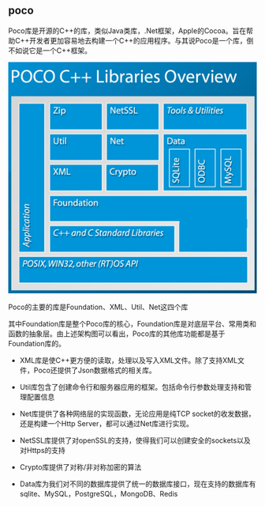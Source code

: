 ##   poco

Poco库是开源的C++的库，类似Java类库，.Net框架，Apple的Cocoa。旨在帮助C++开发者更加容易地去构建一个C++的应用程序。与其说Poco是一个库，倒不如说它是一个C++框架。

![](./image/poco.png)

Poco的主要的库是Foundation、XML、Util、Net这四个库

其中Foundation库是整个Poco库的核心，Foundation库是对底层平台、常用类和函数的抽象层。由上述架构图可以看出，Poco库的其他库功能都是基于Foundation库的。

* XML库是使C++更方便的读取，处理以及写入XML文件。除了支持XML文件，Poco还提供了Json数据格式的相关库。

* Util库包含了创建命令行和服务器应用的框架。包括命令行参数处理支持和管理配置信息

* Net库提供了各种网络层的实现函数，无论应用是纯TCP socket的收发数据，还是构建一个Http Server，都可以通过Net库进行实现。

* NetSSL库提供了对openSSL的支持，使得我们可以创建安全的sockets以及对Https的支持

* Crypto库提供了对称/非对称加密的算法

* Data库为我们对不同的数据库提供了统一的数据库接口，现在支持的数据库有sqlite、MySQL，PostgreSQL，MongoDB、Redis